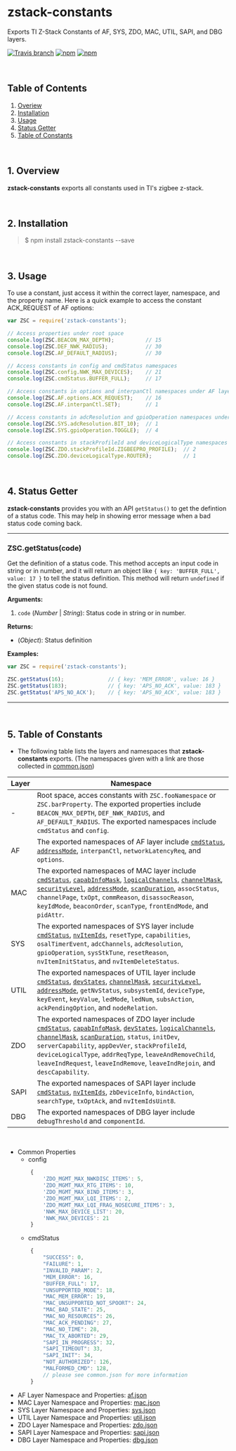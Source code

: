 # zstack-constants
Exports TI Z-Stack Constants of AF, SYS, ZDO, MAC, UTIL, SAPI, and DBG layers.  

[![Travis branch](https://img.shields.io/travis/zigbeer/zstack-constants/master.svg?maxAge=2592000)](https://travis-ci.org/zigbeer/zstack-constants)
[![npm](https://img.shields.io/npm/v/zstack-constants.svg?maxAge=2592000)](https://www.npmjs.com/package/zstack-constants)
[![npm](https://img.shields.io/npm/l/zstack-constants.svg?maxAge=2592000)](https://www.npmjs.com/package/zstack-constants)

<br />

## Table of Contents

1. [Overiew](#Overiew)  
2. [Installation](#Installation)  
3. [Usage](#Usage)  
4. [Status Getter](#Status)  
5. [Table of Constants](#Table)  

<br />

<a name="Overiew"></a>  
## 1. Overview  

**zstack-constants** exports all constants used in TI's zigbee z-stack.  
  
<br />

<a name="Installation"></a>
## 2. Installation

> $ npm install zstack-constants --save
  
<br />

<a name="Usage"></a>
## 3. Usage

To use a constant, just access it within the correct layer, namespace, and the property name. Here is a quick example to access the constant ACK_REQUEST of AF options:  

```js
var ZSC = require('zstack-constants');

// Access properties under root space  
console.log(ZSC.BEACON_MAX_DEPTH);          // 15
console.log(ZSC.DEF_NWK_RADIUS);            // 30
console.log(ZSC.AF_DEFAULT_RADIUS);         // 30

// Access constants in config and cmdStatus namespaces  
console.log(ZSC.config.NWK_MAX_DEVICES);    // 21
console.log(ZSC.cmdStatus.BUFFER_FULL);     // 17

// Access constants in options and interpanCtl namespaces under AF layer
console.log(ZSC.AF.options.ACK_REQUEST);    // 16
console.log(ZSC.AF.interpanCtl.SET);        // 1

// Access constants in adcResolution and gpioOperation namespaces under SYS layer
console.log(ZSC.SYS.adcResolution.BIT_10);  // 1
console.log(ZSC.SYS.gpioOperation.TOGGLE);  // 4

// Access constants in stackProfileId and deviceLogicalType namespaces under ZDO layer
console.log(ZSC.ZDO.stackProfileId.ZIGBEEPRO_PROFILE);  // 2
console.log(ZSC.ZDO.deviceLogicalType.ROUTER);          // 1
```
  
<br />

<a name="Status"></a>
## 4. Status Getter

**zstack-constants** provides you with an API `getStatus()` to get the defintion of a status code. This may help in showing error message when a bad status code coming back.  

*************************************************

### ZSC.getStatus(code)  
Get the definition of a status code. This method accepts an input code in string or in number, and it will return an object like `{ key: 'BUFFER_FULL', value: 17 }` to tell the status definition. This method will return `undefined` if the given status code is not found.  

**Arguments:**  

1. `code` (_Number_ | _String_): Status code in string or in number.  

**Returns:**  

 * (_Object_): Status definition  

**Examples:** 

```js
var ZSC = require('zstack-constants');

ZSC.getStatus(16);              // { key: 'MEM_ERROR', value: 16 }
ZSC.getStatus(183);             // { key: 'APS_NO_ACK', value: 183 }
ZSC.getStatus('APS_NO_ACK');    // { key: 'APS_NO_ACK', value: 183 }

```
*************************************************
  
<br />
  
[commonjs]: https://github.com/zigbeer/zstack-constants/blob/master/layer/defs/common.json

<a name="Table"></a>
## 5. Table of Constants

* The following table lists the layers and namespaces that **zstack-constants** exports. (The namespaces given with a link are those collected in [common.json][commonjs])  

| Layer     | Namespace                                                                                                                    |
|-----------|------------------------------------------------------------------------------------------------------------------------------|
| -         | Root space, acces constants with `ZSC.fooNamespace` or `ZSC.barProperty`. The exported properties include `BEACON_MAX_DEPTH`, `DEF_NWK_RADIUS`, and `AF_DEFAULT_RADIUS`. The exported namespaces include `cmdStatus` and `config`.      |
| AF        | The exported namespaces of AF layer include [`cmdStatus`][commonjs], [`addressMode`][commonjs], `interpanCtl`, `networkLatencyReq`, and `options`.                               |
| MAC       | The exported namespaces of MAC layer include [`cmdStatus`][commonjs], [`capabInfoMask`][commonjs], [`logicalChannels`][commonjs], [`channelMask`][commonjs], [`securityLevel`][commonjs], [`addressMode`][commonjs], [`scanDuration`][commonjs], `assocStatus`, `channelPage`, `txOpt`, `commReason`, `disassocReason`, `keyIdMode`, `beaconOrder`, `scanType`, `frontEndMode`, and `pidAttr`.     |
| SYS       | The exported namespaces of SYS layer include [`cmdStatus`][commonjs], [`nvItemIds`][commonjs], `resetType`, `capabilities`, `osalTimerEvent`, `adcChannels`, `adcResolution`, `gpioOperation`, `sysStkTune`, `resetReason`, `nvItemInitStatus`, and `nvItemDeleteStatus`.                                      |
| UTIL      | The exported namespaces of UTIL layer include [`cmdStatus`][commonjs], [`devStates`][commonjs], [`channelMask`][commonjs], [`securityLevel`][commonjs], [`addressMode`][commonjs], `getNvStatus`, `subsystemId`, `deviceType`, `keyEvent`, `keyValue`, `ledMode`, `ledNum`, `subsAction`, `ackPendingOption`, and `nodeRelation`.      |
| ZDO       | The exported namespaces of ZDO layer include [`cmdStatus`][commonjs], [`capabInfoMask`][commonjs], [`devStates`][commonjs], [`logicalChannels`][commonjs], [`channelMask`][commonjs], [`scanDuration`][commonjs], `status`, `initDev`, `serverCapability`, `appDevVer`, `stackProfileId`, `deviceLogicalType`, `addrReqType`, `leaveAndRemoveChild`, `leaveIndRequest`, `leaveIndRemove`, `leaveIndRejoin`, and `descCapability`.    |
| SAPI      | The exported namespaces of SAPI layer include [`cmdStatus`][commonjs], [`nvItemIds`][commonjs], `zbDeviceInfo`, `bindAction`, `searchType`, `txOptAck`, and `nvItemIdsUint8`.                    |
| DBG       | The exported namespaces of DBG layer include `debugThreshold` and `componentId`.                            |


<br />

* Common Properties
    * config
    ```js
        {
            'ZDO_MGMT_MAX_NWKDISC_ITEMS': 5,
            'ZDO_MGMT_MAX_RTG_ITEMS': 10,
            'ZDO_MGMT_MAX_BIND_ITEMS': 3,
            'ZDO_MGMT_MAX_LQI_ITEMS': 2,
            'ZDO_MGMT_MAX_LQI_FRAG_NOSECURE_ITEMS': 3,
            'NWK_MAX_DEVICE_LIST': 20,
            'NWK_MAX_DEVICES': 21
        }
    ```
    * cmdStatus
    ```js
        {
            "SUCCESS": 0,
            "FAILURE": 1,
            "INVALID_PARAM": 2,
            "MEM_ERROR": 16,
            "BUFFER_FULL": 17,
            "UNSUPPORTED_MODE": 18,
            "MAC_MEM_ERROR": 19,
            "MAC_UNSUPPORTED_NOT_SPOORT": 24,
            "MAC_BAD_STATE": 25,
            "MAC_NO_RESOURCES": 26,
            "MAC_ACK_PENDING": 27,
            "MAC_NO_TIME": 28,
            "MAC_TX_ABORTED": 29,
            "SAPI_IN_PROGRESS": 32,
            "SAPI_TIMEOUT": 33,
            "SAPI_INIT": 34,
            "NOT_AUTHORIZED": 126,
            "MALFORMED_CMD": 128,
            // please see common.json for more information
        }
    ```
* AF Layer Namespace and Properties: [af.json](https://github.com/zigbeer/zstack-constants/blob/master/layer/defs/af.json)
* MAC Layer Namespace and Properties: [mac.json](https://github.com/zigbeer/zstack-constants/blob/master/layer/defs/mac.json)
* SYS Layer Namespace and Properties: [sys.json](https://github.com/zigbeer/zstack-constants/blob/master/layer/defs/sys.json)
* UTIL Layer Namespace and Properties: [util.json](https://github.com/zigbeer/zstack-constants/blob/master/layer/defs/util.json)
* ZDO Layer Namespace and Properties: [zdo.json](https://github.com/zigbeer/zstack-constants/blob/master/layer/defs/zdo.json)
* SAPI Layer Namespace and Properties: [sapi.json](https://github.com/zigbeer/zstack-constants/blob/master/layer/defs/sapi.json)
* DBG Layer Namespace and Properties: [dbg.json](https://github.com/zigbeer/zstack-constants/blob/master/layer/defs/dbg.json)
